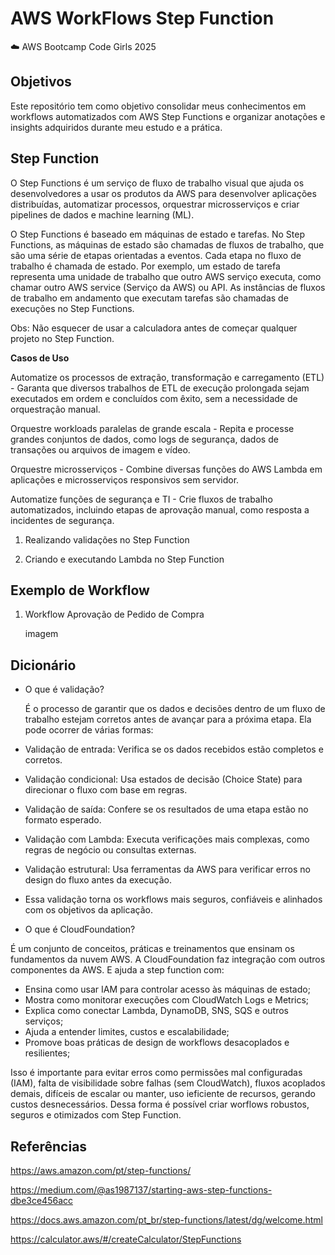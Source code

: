 # AWS WorkFlows Step Function
☁️ AWS Bootcamp Code Girls 2025


## Objetivos ##
Este repositório tem como objetivo consolidar meus conhecimentos em workflows automatizados com AWS Step Functions e organizar anotações e insights adquiridos durante meu estudo e a prática.

## Step Function ##

O Step Functions é um serviço de fluxo de trabalho visual que ajuda os desenvolvedores a usar os produtos da AWS para desenvolver aplicações distribuídas, automatizar processos, orquestrar microsserviços e criar pipelines de dados e machine learning (ML).

O Step Functions é baseado em máquinas de estado e tarefas. No Step Functions, as máquinas de estado são chamadas de fluxos de trabalho, que são uma série de etapas orientadas a eventos. Cada etapa no fluxo de trabalho é chamada de estado. Por exemplo, um estado de tarefa representa uma unidade de trabalho que outro AWS serviço executa, como chamar outro AWS service (Serviço da AWS) ou API. As instâncias de fluxos de trabalho em andamento que executam tarefas são chamadas de execuções no Step Functions.

Obs: Não esquecer de usar a calculadora antes de começar qualquer projeto no Step Function.

**Casos de Uso** 

Automatize os processos de extração, transformação e carregamento (ETL) -
Garanta que diversos trabalhos de ETL de execução prolongada sejam executados em ordem e concluídos com êxito, sem a necessidade de orquestração manual.

Orquestre workloads paralelas de grande escala -
Repita e processe grandes conjuntos de dados, como logs de segurança, dados de transações ou arquivos de imagem e vídeo.

Orquestre microsserviços - 
Combine diversas funções do AWS Lambda em aplicações e microsserviços responsivos sem servidor.

Automatize funções de segurança e TI - 
Crie fluxos de trabalho automatizados, incluindo etapas de aprovação manual, como resposta a incidentes de segurança.

1. Realizando validações no Step Function
   
2. Criando e executando Lambda no Step Function

   

## Exemplo de Workflow ##

1. Workflow Aprovação de Pedido de Compra

   imagem

## Dicionário ##

+ O que é validação?

  É o processo de garantir que os dados e decisões dentro de um fluxo de trabalho estejam corretos antes de avançar para a próxima etapa. Ela pode ocorrer de várias formas:

- Validação de entrada: Verifica se os dados recebidos estão completos e corretos.

- Validação condicional: Usa estados de decisão (Choice State) para direcionar o fluxo com base em regras.

- Validação de saída: Confere se os resultados de uma etapa estão no formato esperado.

- Validação com Lambda: Executa verificações mais complexas, como regras de negócio ou consultas externas.

- Validação estrutural: Usa ferramentas da AWS para verificar erros no design do fluxo antes da execução.

- Essa validação torna os workflows mais seguros, confiáveis e alinhados com os objetivos da aplicação.

  
+ O que é CloudFoundation?

É um conjunto de conceitos, práticas e treinamentos que ensinam os fundamentos da nuvem AWS.
A CloudFoundation faz integração com outros componentes da AWS. E ajuda a step function com:

- Ensina como usar IAM para controlar acesso às máquinas de estado;
- Mostra como monitorar execuções com CloudWatch Logs e Metrics;
- Explica como conectar Lambda, DynamoDB, SNS, SQS e outros serviços;
- Ajuda a entender limites, custos e escalabilidade;
- Promove boas práticas de design de workflows desacoplados e resilientes;
  
Isso é importante para evitar erros como permissões mal configuradas (IAM), falta de visibilidade sobre falhas (sem CloudWatch), fluxos acoplados demais, difíceis de escalar ou manter, uso ieficiente de recursos, gerando custos desnecessários. Dessa forma é possível criar worflows robustos, seguros e otimizados com Step Function.

## Referências ##

https://aws.amazon.com/pt/step-functions/

https://medium.com/@as1987137/starting-aws-step-functions-dbe3ce456acc

https://docs.aws.amazon.com/pt_br/step-functions/latest/dg/welcome.html

https://calculator.aws/#/createCalculator/StepFunctions



